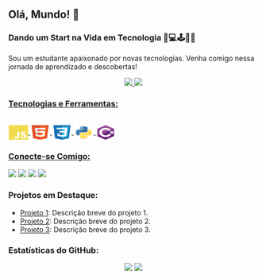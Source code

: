 ## Olá, Mundo! 👋
### Dando um Start na Vida em Tecnologia 🚀💻🕹👶💙

Sou um estudante apaixonado por novas tecnologias. Venha comigo nessa jornada de aprendizado e descobertas!

<div align="center">
  <a href="https://github.com/Joandson">
  <img height="150em" src="https://github-readme-stats.vercel.app/api?username=Joandson&show_icons=true&theme=dracula&include_all_commits=true&count_private=true"/>
  <img height="150em" src="https://github-readme-stats.vercel.app/api/top-langs/?username=Joandson&layout=compact&langs_count=7&theme=dracula"/>
</div>

### Tecnologias e Ferramentas:
<div style="display: inline_block"><br>
  <img align="center" alt="JS" height="30" width="40" src="https://raw.githubusercontent.com/devicons/devicon/master/icons/javascript/javascript-plain.svg">
  <img align="center" alt="HTML" height="30" width="40" src="https://raw.githubusercontent.com/devicons/devicon/master/icons/html5/html5-original.svg">
  <img align="center" alt="CSS" height="30" width="40" src="https://raw.githubusercontent.com/devicons/devicon/master/icons/css3/css3-original.svg">
  <img align="center" alt="Python" height="30" width="40" src="https://raw.githubusercontent.com/devicons/devicon/master/icons/python/python-original.svg">
  <img align="center" alt="CSharp" height="30" width="40" src="https://raw.githubusercontent.com/devicons/devicon/master/icons/csharp/csharp-original.svg">
</div>

### Conecte-se Comigo:
<div> 
  <a href="https://www.twitch.tv/joandson_israel" target="_blank"><img src="https://img.shields.io/badge/Twitch-9146FF?style=for-the-badge&logo=twitch&logoColor=white" target="_blank"></a>
  <a href="https://discord.gg/Wee3WZap" target="_blank"><img src="https://img.shields.io/badge/Discord-7289DA?style=for-the-badge&logo=discord&logoColor=white" target="_blank"></a> 
  <a href="mailto:joandsonisraelr@gmail.com"><img src="https://img.shields.io/badge/-Gmail-%23333?style=for-the-badge&logo=gmail&logoColor=white" target="_blank"></a>
  <a href="https://www.linkedin.com/in/joandson-israelr-5800251a0/" target="_blank"><img src="https://img.shields.io/badge/-LinkedIn-%230077B5?style=for-the-badge&logo=linkedin&logoColor=white" target="_blank"></a> 
</div>

### Projetos em Destaque:
- [Projeto 1](https://github.com/Joandson/projeto1): Descrição breve do projeto 1.
- [Projeto 2](https://github.com/Joandson/projeto2): Descrição breve do projeto 2.
- [Projeto 3](https://github.com/Joandson/projeto3): Descrição breve do projeto 3.

### Estatísticas do GitHub:
<div align="center">
  <img height="150em" src="https://github-readme-stats.vercel.app/api?username=Joandson&show_icons=true&theme=dracula&include_all_commits=true&count_private=true"/>
  <img height="150em" src="https://github-readme-stats.vercel.app/api/top-langs/?username=Joandson&layout=compact&langs_count=7&theme=dracula"/>
</div>
